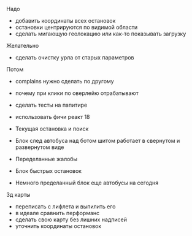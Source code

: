 Надо
- добавить координаты всех остановок
- остановки центрируются по видимой области 
- сделать мигающую геолокацию или как-то показывать загрузку 

Желательно
- сделать очистку урла от старых параметров

Потом
- complains нужно сделать по другому
- почему при клики по оверлейю отрабатывают
- сделать тесты на папитире
- использовать фичи реакт 18

- Текущая остановка и поиск
- Блок след автобуса над ботом шитом работает в свернутом и развернутом виде
- Переделанные жалобы
- Блок быстрых остановок
- Немного пределанный блок еще автобусы на сегодня

3д карты
- переписать с лифлета и выпилить его
- в идеале сравнить перформанс 
- сделать свою карту без лишних надписей
- уточнить координаты остановок